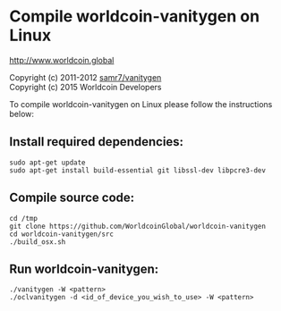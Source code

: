 # Compile worldcoin-vanitygen on Linux

http://www.worldcoin.global

Copyright (c) 2011-2012 [samr7/vanitygen](https://github.com/samr7/vanitygen)  
Copyright (c) 2015 Worldcoin Developers

To compile worldcoin-vanitygen on Linux please follow the instructions below:

## Install required dependencies:

```
sudo apt-get update
sudo apt-get install build-essential git libssl-dev libpcre3-dev
```

## Compile source code:

```
cd /tmp
git clone https://github.com/WorldcoinGlobal/worldcoin-vanitygen
cd worldcoin-vanitygen/src
./build_osx.sh
```

## Run worldcoin-vanitygen:

```
./vanitygen -W <pattern>
./oclvanitygen -d <id_of_device_you_wish_to_use> -W <pattern>
```
